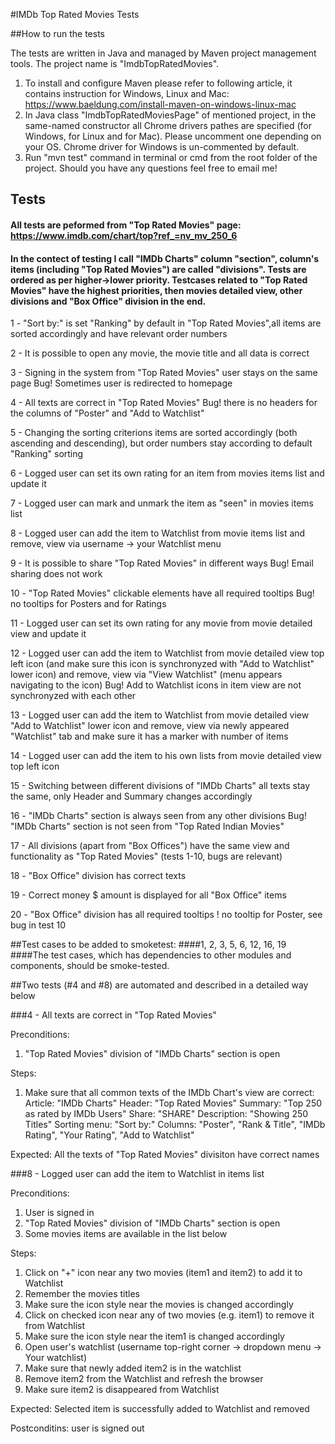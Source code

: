 #IMDb Top Rated Movies Tests 

##How to run the tests 

The tests are written in Java and managed by Maven project management tools. The project name is "ImdbTopRatedMovies".
1. To install and configure Maven please refer to following article, it contains instruction for Windows, Linux and Mac: https://www.baeldung.com/install-maven-on-windows-linux-mac
2. In Java class "ImdbTopRatedMoviesPage" of mentioned project, in the same-named constructor all Chrome drivers pathes are specified (for Windows, for Linux and for Mac). Please uncomment one depending on your OS. Chrome driver for Windows is un-commented by default.  
3. Run "mvn test" command in terminal or cmd from the root folder of the project.
Should you have any questions feel free to email me!

## Tests
#### All tests are peformed from "Top Rated Movies" page: https://www.imdb.com/chart/top?ref_=nv_mv_250_6
#### In the contect of testing I call "IMDb Charts" column "section", column's items (including "Top Rated Movies") are called "divisions". Tests are ordered as per higher->lower priority. Testcases related to "Top Rated Movies" have the highest priorities, then movies detailed view, other divisions and "Box Office" division in the end.

1 - "Sort by:" is set "Ranking" by default in "Top Rated Movies",all items are sorted accordingly and have relevant order numbers

2 - It is possible to open any movie, the movie title and all data is correct

3 - Signing in the system from "Top Rated Movies" user stays on the same page
Bug! Sometimes user is redirected to homepage

4 - All texts are correct in "Top Rated Movies"
Bug! there is no headers for the columns of "Poster" and "Add to Watchlist"

5 - Changing the sorting criterions items are sorted
accordingly (both ascending and descending), but order numbers stay according to default "Ranking" sorting

6 - Logged user can set its own rating for an item from movies items list and update it

7 - Logged user can mark and unmark the item as "seen" in movies items list

8 - Logged user can add the item to Watchlist from movie items list and remove, view via username -> your Watchlist menu

9 - It is possible to share "Top Rated Movies" in different ways
Bug! Email sharing does not work

10 - "Top Rated Movies" clickable elements have all required tooltips
Bug! no tooltips for Posters and for Ratings

11 - Logged user can set its own rating for any movie from movie detailed view and update it

12 - Logged user can add the item to Watchlist from movie detailed view top left icon (and make sure this icon is synchronyzed with
 "Add to Watchlist" lower icon) and remove, view via "View Watchlist" (menu appears navigating to the icon)
Bug! Add to Watchlist icons in item view are not synchronyzed with each other

13 - Logged user can add the item to Watchlist from movie detailed view "Add to Watchlist" lower icon and remove,
view via newly appeared "Watchlist" tab and make sure it has a marker with number of items

14 - Logged user can add the item to his own lists from movie detailed view top left icon

15 - Switching between different divisions of "IMDb Charts" all texts stay the same, only Header and Summary changes accordingly

16 - "IMDb Charts" section is always seen from any other divisions
Bug! "IMDb Charts" section is not seen from "Top Rated Indian Movies"

17 - All divisions (apart from "Box Offices") have the same view and functionality as "Top Rated Movies" (tests 1-10, bugs are relevant)

18 - "Box Office" division has correct texts

19 - Correct money $ amount is displayed for all "Box Office" items

20 - "Box Office" division has all required tooltips
! no tooltip for Poster, see bug in test 10


##Test cases to be added to smoketest:
####1, 2, 3, 5, 6, 12, 16, 19
####The test cases, which has dependencies to other modules and components, should be smoke-tested.

##Two tests (#4 and #8) are automated and described in a detailed way below 

###4 -  All texts are correct in "Top Rated Movies"

Preconditions:
1. "Top Rated Movies" division of "IMDb Charts" section is open

Steps:
1. Make sure that all common texts of the IMDb Chart's view are correct:
Article: "IMDb Charts"
Header: "Top Rated Movies"
Summary: "Top 250 as rated by IMDb Users"
Share: "SHARE"
Description: "Showing 250 Titles"
Sorting menu: "Sort by:"
Columns: "Poster", "Rank & Title", "IMDb Rating", "Your Rating", "Add to Watchlist"

Expected: All the texts of "Top Rated Movies" divisiton have correct names

###8 - Logged user can add the item to Watchlist in items list

Preconditions:
1. User is signed in
2. "Top Rated Movies" division of "IMDb Charts" section is open
3. Some movies items are available in the list below

Steps:
1. Click on "+" icon near any two movies (item1 and item2) to add it to Watchlist
2. Remember the movies titles
3. Make sure the icon style near the movies is changed accordingly
4. Click on checked icon near any of two movies (e.g. item1) to remove it from Watchlist
5. Make sure the icon style near the item1 is changed accordingly
6. Open user's watchlist (username top-right corner -> dropdown menu -> Your watchlist)
7. Make sure that newly added item2 is in the watchlist
8. Remove item2 from the Watchlist and refresh the browser
9. Make sure item2 is disappeared from Watchlist

Expected: Selected item is successfully added to Watchlist and removed

Postconditins: user is signed out
